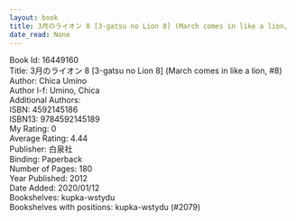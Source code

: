 ```yaml
---
layout: book
title: 3月のライオン 8 [3-gatsu no Lion 8] (March comes in like a lion,  no. 8)
date_read: None
---
```


Book Id: 16449160<br />
Title: 3月のライオン 8 [3-gatsu no Lion 8] (March comes in like a lion, #8)<br />
Author: Chica Umino<br />
Author l-f: Umino, Chica<br />
Additional Authors: <br />
ISBN: 4592145186<br />
ISBN13: 9784592145189<br />
My Rating: 0<br />
Average Rating: 4.44<br />
Publisher: 白泉社<br />
Binding: Paperback<br />
Number of Pages: 180<br />
Year Published: 2012<br />
Date Added: 2020/01/12<br />
Bookshelves: kupka-wstydu<br />
Bookshelves with positions: kupka-wstydu (#2079)<br />

